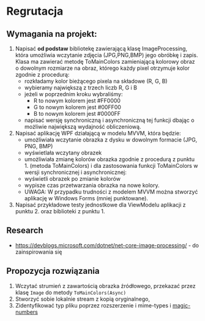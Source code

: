 # Regrutacja


## Wymagania na projekt:

1. Napisać **od podstaw** bibliotekę zawierającą klasę ImageProcessing, która umożliwia wczytanie zdjęcia (JPG,PNG,BMP) jego obróbkę i zapis. Klasa ma zawierać metodę ToMainColors zamieniającą kolorowy obraz o dowolnym rozmiarze na obraz, którego każdy pixel otrzymuje kolor zgodnie z procedurą:
   - rozkładamy kolor bieżącego pixela na składowe (R, G, B)
   - wybieramy największą z trzech liczb R, G i B
   - jeżeli w poprzednim kroku wybraliśmy:
       - R to nowym kolorem jest #FF0000
       - G to nowym kolorem jest #00FF00
       - B to nowym kolorem jest #0000FF
   - napisać wersję synchroniczną i asynchroniczną tej funkcji dbając o możliwie największą wydajność obliczeniową.
2. Napisać aplikację WPF działającą w modelu MVVM, która będzie:
   - umożliwiała wczytanie obrazka z dysku w dowolnym formacie (JPG, PNG, BMP)
   - wyświetlała wczytany obrazek
   - umożliwiała zmianę kolorów obrazka zgodnie z procedurą z punktu 1. (metoda ToMainColors) i dla zastosowania funkcji ToMainColors w wersji synchronicznej i asynchronicznej:
   - wyświetli obrazek po zmianie kolorów
   - wypisze czas przetwarzania obrazka na nowe kolory.
   - UWAGA: W przypadku trudności z modelem MVVM można stworzyć aplikację w Windows Forms (mniej punktowane).
3. Napisać przykładowe testy jednostkowe dla ViewModelu aplikacji z punktu 2. oraz biblioteki z punktu 1.

## Research
- https://devblogs.microsoft.com/dotnet/net-core-image-processing/ - do zainspirowania się

## Propozycja rozwiązania

1. Wczytać strumień z zawartością obrazka źródłowego, przekazać przez klasę `Image` do metody `ToMainColors(Async)`
2. Stworzyć sobie lokalnie stream z kopią oryginalnego,
3.  Zidentyfikować typ pliku poprzez rozszerzenie i mime-types i [magic-numbers](https://en.wikipedia.org/wiki/List_of_file_signatures)